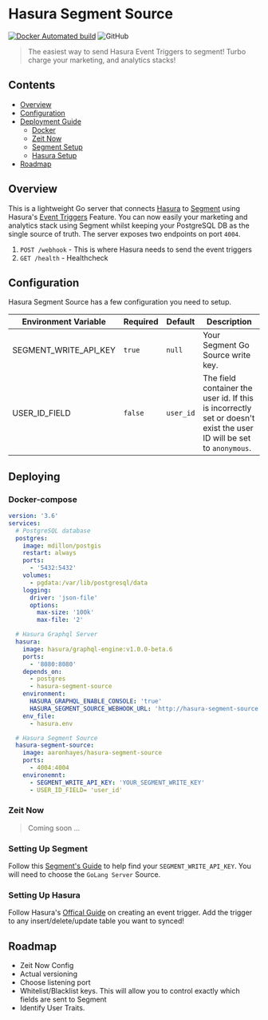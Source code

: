 # Hasura Segment Source

[![Docker Automated build](https://img.shields.io/docker/automated/aaronhayes/hasura-segment-source?style=flat-square)](https://cloud.docker.com/repository/docker/aaronhayes/hasura-segment-source/general)
![GitHub](https://img.shields.io/github/license/aaronhayes/hasura-segment-source?style=flat-square)

> The easiest way to send Hasura Event Triggers to segment! Turbo charge your marketing, and analytics stacks!

## Contents
 - [Overview](#what-is-this)
 - [Configuration](#configuration)
 - [Deployment Guide](#deploying)
    - [Docker](#docker-compose)
    - [Zeit Now](#zeit-now)
    - [Segment Setup](#setting-up-segment)
    - [Hasura Setup](#setting-up-hasura)
 - [Roadmap](#roadmap)

## Overview

This is a lightweight Go server that connects [Hasura](https://hasura.io/) to [Segment](https://segment.com/) using Hasura's [Event Triggers](https://docs.hasura.io/1.0/graphql/manual/event-triggers/index.html) Feature. You can now easily your marketing and analytics stack using Segment whilst keeping your PostgreSQL DB as the single source of truth. The server exposes two endpoints on port `4004`.
1. `POST /webhook` - This is where Hasura needs to send the event triggers
2. `GET /health` - Healthcheck

## Configuration

Hasura Segment Source has a few configuration you need to setup.

| Environment Variable | Required | Default | Description |
| -------------------- | -------- | ------- | ----------- | 
| SEGMENT_WRITE_API_KEY | `true` | `null` | Your Segment Go Source write key.
| USER_ID_FIELD | `false` | `user_id` | The field container the user id. If this is incorrectly set or doesn't exist the user ID will be set to `anonymous`.

## Deploying
### Docker-compose

```yaml
version: '3.6'
services:
  # PostgreSQL database
  postgres:
    image: mdillon/postgis
    restart: always
    ports:
      - '5432:5432'
    volumes:
      - pgdata:/var/lib/postgresql/data
    logging:
      driver: 'json-file'
      options:
        max-size: '100k'
        max-file: '2'

  # Hasura Graphql Server
  hasura:
    image: hasura/graphql-engine:v1.0.0-beta.6
    ports:
      - '8080:8080'
    depends_on:
      - postgres
      - hasura-segment-source
    environment:
      HASURA_GRAPHQL_ENABLE_CONSOLE: 'true'
      HASURA_SEGMENT_SOURCE_WEBHOOK_URL: 'http://hasura-segment-source:4004/webhook'
    env_file:
      - hasura.env

  # Hasura Segment Source
  hasura-segment-source:
    image: aaronhayes/hasura-segment-source
    ports:
      - 4004:4004
    environemnt:
      - SEGMENT_WRITE_API_KEY: 'YOUR_SEGMENT_WRITE_KEY'
      - USER_ID_FIELD= 'user_id'

```

### Zeit Now

> Coming soon ...

### Setting Up Segment 

Follow this [Segment's Guide](https://segment.com/docs/guides/setup/how-do-i-find-my-write-key/) to help find your `SEGMENT_WRITE_API_KEY`. You will need to choose the `GoLang Server` Source.

### Setting Up Hasura

Follow Hasura's [Offical Guide](https://docs.hasura.io/1.0/graphql/manual/event-triggers/create-trigger.html) on creating an event trigger. Add the trigger to any insert/delete/update table you want to synced!

## Roadmap

- Zeit Now Config
- Actual versioning 
- Choose listening port
- Whitelist/Blacklist keys. This will allow you to control exactly which fields are sent to Segment
- Identify User Traits.  